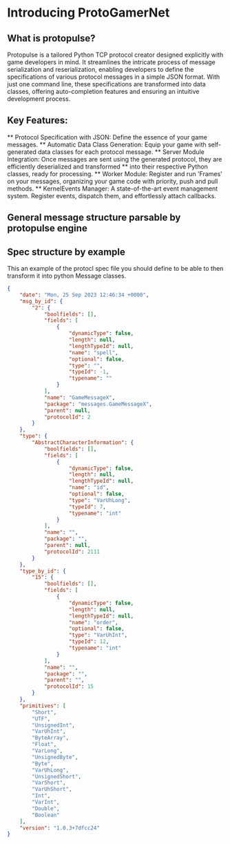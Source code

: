 # Introducing ProtoGamerNet
## What is protopulse?

Protopulse is a tailored Python TCP protocol creator designed explicitly with game developers in mind. 
It streamlines the intricate process of message serialization and reserialization, enabling developers to define the specifications of various protocol messages in a simple JSON format. With just one command line, these specifications are transformed into data classes, offering auto-completion features and ensuring an intuitive development process.

## Key Features:

** Protocol Specification with JSON: Define the essence of your game messages.
** Automatic Data Class Generation: Equip your game with self-generated data classes for each protocol message.
** Server Module Integration: Once messages are sent using the generated protocol, they are efficiently deserialized and transformed ** into their respective Python classes, ready for processing.
** Worker Module: Register and run 'Frames' on your messages, organizing your game code with priority, push and pull methods.
** KernelEvents Manager: A state-of-the-art event management system. Register events, dispatch them, and effortlessly attach callbacks.

## General message structure parsable by protopulse engine

## Spec structure by example
This an example of the protocl spec file you should define to be able to then transform it into python Message classes.
```json
{
    "date": "Mon, 25 Sep 2023 12:46:34 +0000",
    "msg_by_id": {
        "2": {
            "boolfields": [], 
            "fields": [
                {
                    "dynamicType": false, 
                    "length": null, 
                    "lengthTypeId": null, 
                    "name": "spell", 
                    "optional": false, 
                    "type": "", 
                    "typeId": -1, 
                    "typename": ""
                }
            ], 
            "name": "GameMessageX", 
            "package": "messages.GameMessageX", 
            "parent": null, 
            "protocolId": 2
        }
    },
    "type": {
        "AbstractCharacterInformation": {
            "boolfields": [], 
            "fields": [
                {
                    "dynamicType": false, 
                    "length": null, 
                    "lengthTypeId": null, 
                    "name": "id", 
                    "optional": false, 
                    "type": "VarUhLong", 
                    "typeId": 7, 
                    "typename": "int"
                }
            ], 
            "name": "", 
            "package": "", 
            "parent": null, 
            "protocolId": 2111
        }
    },
    "type_by_id": {
        "15": {
            "boolfields": [], 
            "fields": [
                {
                    "dynamicType": false, 
                    "length": null, 
                    "lengthTypeId": null, 
                    "name": "order", 
                    "optional": false, 
                    "type": "VarUhInt", 
                    "typeId": 12, 
                    "typename": "int"
                }
            ], 
            "name": "", 
            "package": "", 
            "parent": "", 
            "protocolId": 15
        }
    },
    "primitives": [
        "Short", 
        "UTF", 
        "UnsignedInt", 
        "VarUhInt", 
        "ByteArray", 
        "Float", 
        "VarLong", 
        "UnsignedByte", 
        "Byte", 
        "VarUhLong", 
        "UnsignedShort", 
        "VarShort", 
        "VarUhShort", 
        "Int", 
        "VarInt", 
        "Double", 
        "Boolean"
    ],
    "version": "1.0.3+7dfcc24"
}
```
